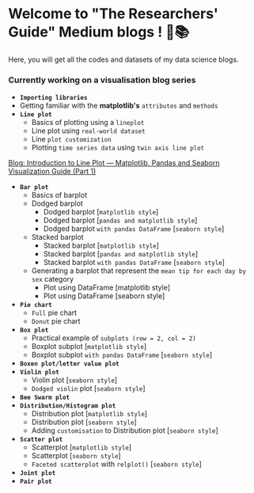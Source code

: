# Welcome to "The Researchers' Guide" Medium blogs ! 📑📚

Here, you will get all the codes and datasets of my data science blogs.


### Currently working on a visualisation blog series

* **`Importing libraries`**
* Getting familiar with the **matplotlib's** `attributes` and `methods`
* **`Line plot`**
    * Basics of plotting using a `lineplot`
    * Line plot using `real-world dataset`
    * Line `plot customization`
    * Plotting `time series data` using `twin axis line plot`

[Blog: Introduction to Line Plot — Matplotlib, Pandas and Seaborn Visualization Guide (Part 1)](https://medium.com/the-researchers-guide/introduction-to-line-plot-matplotlib-pandas-and-seaborn-visualization-guide-part-1-1e69cd0b71f1)

* **`Bar plot`**
    * Basics of barplot
    * Dodged barplot
        * Dodged barplot [`matplotlib style`]
        * Dodged barplot [`pandas and matplotlib style`]
        * Dodged barplot `with pandas DataFrame` [`seaborn style`]
    * Stacked barplot
        * Stacked barplot [`matplotlib style`]
        * Stacked barplot [`pandas and matplotlib style`]
        * Stacked barplot `with pandas DataFrame` [`seaborn style`]
    * Generating a barplot that represent the `mean tip for each day by sex` category
        * Plot using DataFrame [matplotlib style]
        * Plot using DataFrame [seaborn style]
* **`Pie chart`**
    * `Full` pie chart
    * `Donut` pie chart
* **`Box plot`**
    * Practical example of `subplots (row = 2, col = 2)`
    * Boxplot subplot [`matplotlib style`]
    * Boxplot subplot `with pandas DataFrame` [`seaborn style`]
* **`Boxen plot/letter value plot`**
* **`Violin plot`**
    * Violin plot [`seaborn style`]
    * `Dodged violin` plot [`seaborn style`]
* **`Bee Swarm plot`**
* **`Distribution/Histogram plot`**
    * Distribution plot [`matplotlib style`]
    * Distribution plot [`seaborn style`]
    * Adding `customisation` to Distribution plot [`seaborn style`]
* **`Scatter plot`**
    * Scatterplot [`matplotlib style`]
    * Scatterplot [`seaborn style`]
    * `Faceted scatterplot` with `relplot()` [`seaborn style`]
* **`Joint plot`**
* **`Pair plot`**

 

